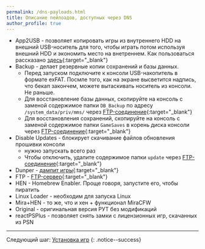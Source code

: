 ```yaml
---
permalink: /dns-payloads.html
title: Описание пейлоадов, доступных через DNS
author_profile: true
---
```


* App2USB - позволяет копировать игры из внутреннего HDD на внешний USB-носитель для того, чтобы играть потом используя внешний HDD и экономить место на внетреннем. Как пользоваться рассказано [здесь](https://vk.com/@slashgoresplatter-apptousb){:target="_blank"}
* Backup - делает резервные копии сохранений и базы данных. 
	* Перед запуском подключите к консоли USB-накопитель в формате exFAT. Посмле того, как на экране высветится надпись, что бекап закончем, можете вытаскивать носитель из консоли. Не раньше. 
	* Для восстановление базы данных, скопируйте на консоль с заменой содержимое папки `DB_Backup` по адресу `/system_data/priv/mms/` через [FTP-соединение](ftp){:target="_blank"}
	* Для восстановления сохранений, скопируйте на консоль с заменой содержимое папки `GameSaves` в корень диска консоли через [FTP-соединение](ftp){:target="_blank"}
* Disable Updates - блокирует скачивание файлов обновления прошивки консоли
	* нужно запускать всего раз
	* Чтобы отключить, удалите содержимое папки `update` через [FTP-соединение](ftp){:target="_blank"}
* Dunper - [дампит игры](game-dumps){:target="_blank"}
* FTP - [FTP-сервер](ftp){:target="_blank"}
* HEN - Homebrew Enabler. Проще говоря, запустите его, чтобы пиратить
* Linux Loader - необходим для запуска Linux
* Mira+HEN - то же, что и хен + функционал MiraCFW
* Original - оригинальная версия РУТ без модификаций
* reactPSPlus - позволяет снять замки с лицензионных игр, скачанных из PSN
	
___

Следующий шаг: [Установка игр](games) 
{: .notice--success}